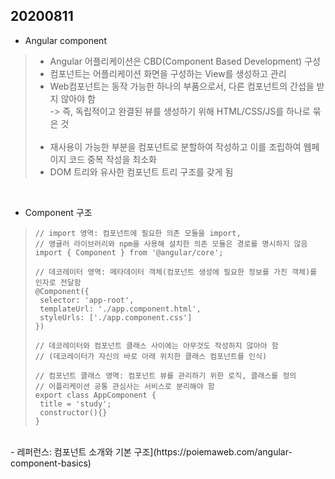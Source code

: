 ## 20200811
- Angular component
> - Angular 어플리케이션은 CBD(Component Based Development) 구성
> - 컴포넌트는 어플리케이션 화면을 구성하는 View를 생성하고 관리
> - Web컴포넌트는 동작 가능한 하나의 부품으로서, 다른 컴포넌트의 간섭을 받지 않아야 함
> <br>-> 즉, 독립적이고 완결된 뷰를 생성하기 위해 HTML/CSS/JS를 하나로 묶은 것<br><br>
> - 재사용이 가능한 부분을 컴포넌트로 분할하여 작성하고 이를 조립하여 웹페이지 코드 중복 작성을 최소화
> - DOM 트리와 유사한 컴포넌트 트리 구조를 갖게 됨

<br>

- Component 구조
> <pre><code>// import 영역: 컴포넌트에 필요한 의존 모듈을 import, 
>// 앵귤러 라이브러리와 npm을 사용해 설치한 의존 모듈은 경로를 명시하지 않음
>import { Component } from '@angular/core';
>
> // 데코레이터 영역: 메타데이터 객체(컴포넌트 생성에 필요한 정보를 가진 객체)를 인자로 전달함
>@Component({
>  selector: 'app-root',
>  templateUrl: './app.component.html',
>  styleUrls: ['./app.component.css']
>})
>
> // 데코레이터와 컴포넌트 클래스 사이에는 아무것도 작성하지 않아야 함
> // (데코레이터가 자신의 바로 아래 위치한 클래스 컴포넌트를 인식)
> 
> // 컴포넌트 클래스 영역: 컴포넌트 뷰를 관리하기 위한 로직, 클래스를 정의
> // 어플리케이션 공통 관심사는 서비스로 분리해야 함
>export class AppComponent {
>  title = 'study';
>  constructor(){}
>}</code></pre>

<br>
- 레퍼런스: 컴포넌트 소개와 기본 구조](https://poiemaweb.com/angular-component-basics)
